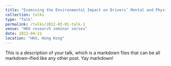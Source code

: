 ```yaml
---
title: "Examining the Environmental Impact on Drivers’ Mental and Physiological Status on Urban Roads"
collection: talks
type: "Talk"
permalink: /talks/2012-03-01-talk-1
venue: "HKU research seminar series"
date: 2022-04-21
location: "HKU, Hong Kong"
---
```


This is a description of your talk, which is a markdown files that can be all markdown-ified like any other post. Yay markdown!
